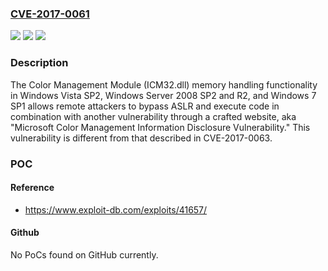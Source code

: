 ### [CVE-2017-0061](https://cve.mitre.org/cgi-bin/cvename.cgi?name=CVE-2017-0061)
![](https://img.shields.io/static/v1?label=Product&message=Color%20Management&color=blue)
![](https://img.shields.io/static/v1?label=Version&message=The%20Color%20Management%20Module%20(ICM32.dll)%20memory%20handling%20functionality%20in%20Windows%20Vista%20SP2%2C%20Windows%20Server%202008%20SP2%20and%20R2%2C%20and%20Windows%207%20SP1%20&color=brightgreen)
![](https://img.shields.io/static/v1?label=Vulnerability&message=Information%20Disclosure&color=brightgreen)

### Description

The Color Management Module (ICM32.dll) memory handling functionality in Windows Vista SP2, Windows Server 2008 SP2 and R2, and Windows 7 SP1 allows remote attackers to bypass ASLR and execute code in combination with another vulnerability through a crafted website, aka "Microsoft Color Management Information Disclosure Vulnerability." This vulnerability is different from that described in CVE-2017-0063.

### POC

#### Reference
- https://www.exploit-db.com/exploits/41657/

#### Github
No PoCs found on GitHub currently.

